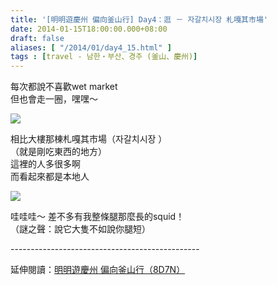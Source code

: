 ```yaml
---
title: '[明明遊慶州 偏向釜山行] Day4：逛 － 자갈치시장 札嘎其市場'
date: 2014-01-15T18:00:00.000+08:00
draft: false
aliases: [ "/2014/01/day4_15.html" ]
tags : [travel - 남한・부산、경주 (釜山、慶州)]
---
```


每次都說不喜歡wet market  
但也會走一圈，嘿嘿～  

![](/images/busanjj4c.jpg)

相比大樓那棟札嘎其市場（자갈치시장 ）  
（就是剛吃東西的地方）  
這裡的人多很多啊  
而看起來都是本地人  
  
  
![](/images/busanjj4c1.jpg)

哇哇哇～ 差不多有我整條腿那麼長的squid！  
（謎之聲：說它大隻不如說你腿短）  
  
\-----------------------------------------------  
  
延伸閱讀：[明明遊慶州 偏向釜山行（8D7N）](https://hidie.net/busanjj8d7n/)
